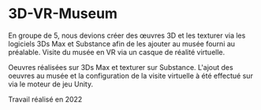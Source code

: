 # 3D-VR-Museum
En groupe de 5, nous devions créer des œuvres 3D et les texturer via les logiciels 3Ds Max et Substance afin de les ajouter au musée fourni au préalable. Visite du musée en VR via un casque de réalité virtuelle. 

Oeuvres réalisées sur 3Ds Max et texturer sur Substance. L'ajout des oeuvres au musée et la configuration de la visite virtuelle à été effectué sur via le moteur de jeu Unity.


Travail réalisé en 2022
